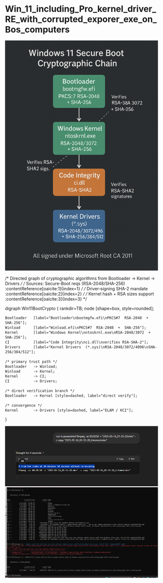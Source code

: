 # Win_11_including_Pro_kernel_driver_RE_with_corrupted_exporer_exe_on_Bos_computers

![alt text](Windows_11_Secure_Boot_Crytographic_Chain.png)

/* Directed graph of cryptographic algorithms from Bootloader → Kernel → Drivers      */
/* Sources: Secure-Boot reqs (RSA-2048/SHA-256) :contentReference[oaicite:1]{index=1}                    */
/*          Driver‐signing SHA-2 mandate          :contentReference[oaicite:2]{index=2}                    */
/*          Kernel hash + RSA sizes support       :contentReference[oaicite:3]{index=3}                    */

digraph Win11BootCrypto {
    rankdir=TB;
    node [shape=box, style=rounded];

    Bootloader   [label="Bootloader\nbootmgfw.efi\nPKCS#7  RSA-2048  +  SHA-256"];
    Winload      [label="Winload.efi\nPKCS#7  RSA-2048  +  SHA-256"];
    Kernel       [label="Windows Kernel\nntoskrnl.exe\nRSA-2048/3072  +  SHA-256"];
    CI           [label="Code Integrity\nci.dll\nverifies RSA-SHA-2"];
    Drivers      [label="Kernel Drivers  (*.sys)\nRSA-2048/3072/4096\nSHA-256/384/512"];

    /* primary trust path */
    Bootloader   -> Winload;
    Winload      -> Kernel;
    Kernel       -> CI;
    CI           -> Drivers;

    /* direct verification branch */
    Bootloader   -> Kernel [style=dashed, label="direct verify"];

    /* convergence */
    Kernel       -> Drivers [style=dashed, label="ELAM / KCI"];
}

![alt text](Trigger_Wildcard_Mode_On_VSCode_Terminal_created_through_Explorer_Exe_On_Win_11_via_Kernel_Drivers.png) ![alt text](Powershell_GUI_Win_11_Pro_on_Bo_Computer.png)